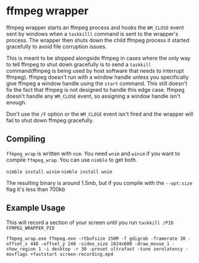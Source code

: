 # ffmpeg wrapper

 ffmpeg wrapper starts an ffmpeg process and hooks the `WM_CLOSE` event sent by windows when a `taskkilll` command is sent to the wrapper's process. The wrapper then shuts down the child ffmpeg process it started gracefully to avoid file corruption issues.

This is meant to be shipped alongside ffmpeg in cases where the only way to tell ffmpeg to shut down gracefully is to send a `taskkill` command(ffmpeg is being used by host software that needs to interrupt ffmpeg). ffmpeg doesn't run with a window handle unless you specifically give ffmpeg a window handle using the `start` command. This still doesn't fix the fact that ffmpeg is not designed to handle this edge case. ffmpeg doesn't handle any `WM_CLOSE` event, so assigning a window handle isn't enough.

Don't use the `/F` option or the `WM_CLOSE` event isn't fired and the wrapper will fail to shut down ffmpeg gracefully.

## Compiling

`ffmpeg_wrap` is written with `nim`.  You need `wnim` and `winim` if you want to compile `ffmpeg_wrap`.  You can use `nimble` to get both.

`nimble install winim`
`nimble install wnim`

The resulting binary is around 1.5mb, but if you compile with the `--opt:size` flag it's less than 700kb

## Example Usage

This will record a section of your screen until you run `taskkill /PID FFMPEG_WRAPPER_PID`

```
ffmpeg_wrap.exe ffmpeg.exe -rtbufsize 150M -f gdigrab -framerate 30 -offset_x 448 -offset_y 240 -video_size 1024x600 -draw_mouse 1 -show_region 1 -i desktop -r 30 -preset ultrafast -tune zerolatency -movflags +faststart screen-recording.mp4
```

